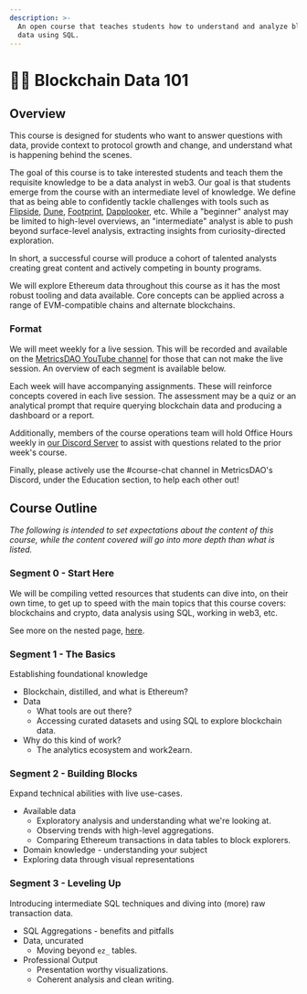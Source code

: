 ```yaml
---
description: >-
  An open course that teaches students how to understand and analyze blockchain
  data using SQL.
---
```


# 🧑🏫 Blockchain Data 101

## Overview

This course is designed for students who want to answer questions with data, provide context to protocol growth and change, and understand what is happening behind the scenes.

The goal of this course is to take interested students and teach them the requisite knowledge to be a data analyst in web3. Our goal is that students emerge from the course with an intermediate level of knowledge. We define that as being able to confidently tackle challenges with tools such as [Flipside](https://flipsidecrypto.xyz), [Dune](https://dune.com), [Footprint](https://footprint.network), [Dapplooker](https://dapplooker.com), etc. While a "beginner" analyst may be limited to high-level overviews, an "intermediate" analyst is able to push beyond surface-level analysis, extracting insights from curiosity-directed exploration.

In short, a successful course will produce a cohort of talented analysts creating great content and actively competing in bounty programs.

We will explore Ethereum data throughout this course as it has the most robust tooling and data available. Core concepts can be applied across a range of EVM-compatible chains and alternate blockchains.

### Format

We will meet weekly for a live session. This will be recorded and available on the [MetricsDAO YouTube channel](https://www.youtube.com/channel/UCDyRizBgObJB-sNuwEPlL1g) for those that can not make the live session. An overview of each segment is available below.

Each week will have accompanying assignments. These will reinforce concepts covered in each live session. The assessment may be a quiz or an analytical prompt that require querying blockchain data and producing a dashboard or a report.

Additionally, members of the course operations team will hold Office Hours weekly in [our Discord Server](https://discord.gg/H9ggUCNXt5) to assist with questions related to the prior week's course.

Finally, please actively use the #course-chat channel in MetricsDAO's Discord, under the Education section, to help each other out!



## Course Outline

_The following is intended to set expectations about the content of this course, while the content covered will go into more depth than what is listed._

### Segment 0 - Start Here

We will be compiling vetted resources that students can dive into, on their own time, to get up to speed with the main topics that this course covers: blockchains and crypto, data analysis using SQL, working in web3, etc.

See more on the nested page, [here](../../get-involved/blockchain-data-101/segment-0.md).

### Segment 1 - The Basics

Establishing foundational knowledge

* Blockchain, distilled, and what is Ethereum?
* Data
  * What tools are out there?
  * Accessing curated datasets and using SQL to explore blockchain data.
* Why do this kind of work?
  * The analytics ecosystem and work2earn.

### Segment 2 - Building Blocks

Expand technical abilities with live use-cases.

* Available data
  * Exploratory analysis and understanding what we're looking at.
  * Observing trends with high-level aggregations.
  * Comparing Ethereum transactions in data tables to block explorers.
* Domain knowledge - understanding your subject
* Exploring data through visual representations

### Segment 3 - Leveling Up

Introducing intermediate SQL techniques and diving into (more) raw transaction data.

* SQL Aggregations - benefits and pitfalls
* Data, uncurated
  * Moving beyond `ez_` tables.
* Professional Output
  * Presentation worthy visualizations.
  * Coherent analysis and clean writing.
